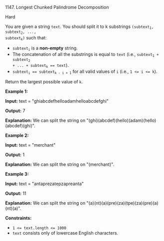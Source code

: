 1147\. Longest Chunked Palindrome Decomposition

Hard

You are given a string `text`. You should split it to k substrings <code>(subtext<sub>1</sub>, subtext<sub>2</sub>, ..., subtext<sub>k</sub>)</code> such that:

*   <code>subtext<sub>i</sub></code> is a **non-empty** string.
*   The concatenation of all the substrings is equal to `text` (i.e., <code>subtext<sub>1</sub> + subtext<sub>2</sub> + ... + subtext<sub>k</sub> == text</code>).
*   <code>subtext<sub>i</sub> == subtext<sub>k - i + 1</sub></code> for all valid values of `i` (i.e., `1 <= i <= k`).

Return the largest possible value of `k`.

**Example 1:**

**Input:** text = "ghiabcdefhelloadamhelloabcdefghi"

**Output:** 7

**Explanation:** We can split the string on "(ghi)(abcdef)(hello)(adam)(hello)(abcdef)(ghi)".

**Example 2:**

**Input:** text = "merchant"

**Output:** 1

**Explanation:** We can split the string on "(merchant)".

**Example 3:**

**Input:** text = "antaprezatepzapreanta"

**Output:** 11

**Explanation:** We can split the string on "(a)(nt)(a)(pre)(za)(tpe)(za)(pre)(a)(nt)(a)".

**Constraints:**

*   `1 <= text.length <= 1000`
*   `text` consists only of lowercase English characters.